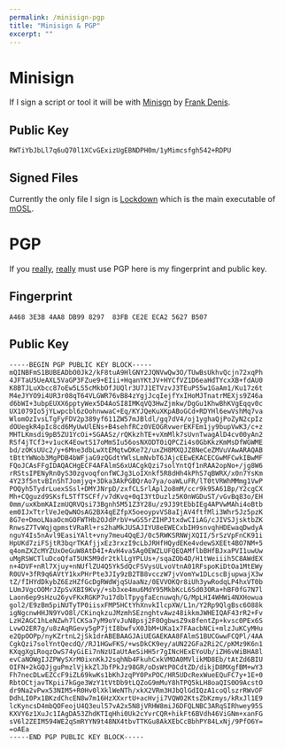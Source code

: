 ```yaml
---
permalink: /minisign-pgp
title: "Minisign & PGP"
excerpt: ""
---
```


# Minisign 

If I sign a script or tool it will be with [Minisgn](https://jedisct1.github.io/minisign/) by [Frank Denis](https://twitter.com/jedisct1).

## Public Key
```
RWTiYbJbLl7q6uQ70l1XCvGExizUgEBNDPH0m/1yMimcsfgh542+RDPU
```

## Signed Files

Currently the only file I sign is [Lockdown](https://github.com/0xmachos/mOSL/blob/master/Lockdown) which is the main executable of [mOSL](https://github.com/0xmachos/mOSL).


# PGP

If you [really](https://blog.filippo.io/giving-up-on-long-term-pgp/), [really](https://blog.gtank.cc/modern-alternatives-to-pgp/) must use PGP here is my fingerprint and public key.

## Fingerprint
```
A468 3E3B 4AA8 DB99 8297  83FB CE2E ECA2 5627 B507
```

## Public Key
```
-----BEGIN PGP PUBLIC KEY BLOCK-----
mQINBFmS1BUBEADbO0Jk2/kF8tuA9HlGNY2JQNVwQw3O/TUwBsUkhvQcjn72xqPh
4JFTaU5UeAXL5VaGP3FZue9+EIii+HqanYKtJV+HYCfVZ1D6eaHdTYcxXB+fdAU0
K8BTJLuXbcc87oEw5LS5cMkbOfJUQlr3U7J1ETVzvJ3TEuPS5w1GaAm1/Ku17z6t
M4eJYYO9i4UR3r08qT64VLGWR76vB84zYgjJcqIejfYxIHoMJTnatrMEXjs9Z46a
d6bWI+3ubpEUXX6pptyWex5D4AoSI8IMKqVQ3HwZjmkw/DgGu1KhwBhKVgEqqv0c
UX1079Io5jYLwpcbl6zOohnwwaC+Eq/KYJQeKuXKpABoGCd+RDYHl6ewVshMq7va
WlomOzIvsLTgFyFDV2p389yf611ZW57mJBldl/gq7dV4/oj1yghaQjPoZyN2cpIz
dOUegkR4pIc8cd6MyUwUlENs+B4sehfRCz0VEOGRvwerEKFEm1jy9bupVwK3/c+z
MHTLKmsdi9pB5ZU1YcOi+SGAASz/rQKkzhTE+vXmMlk7sUvnTwagAlD4cv00yAn2
RSf4jTCf3+v1ucK4EowtS17oMmSIu56osNXODT0iQPCZi4s0GbKkzKmMsDfWGWME
bd/zOKsUUc2/y+6Mne3dbLwXtEMqtwDKe72/uxZH8MXQJZ8NeCeZMVuVAwARAQAB
tBttYWNob3MgPDB4bWFjaG9zQGdtYWlsLmNvbT6JAjcEEwEKACECGwMFCwkIBwMF
FQoJCAsFFgIDAQACHgECF4AFAlmS6xUACgkQzi7solYntQf1nRAA2opNo+/jg8W6
rRStsIPENyRn0yS30zgvoqfonfWCJg3LoIXnkf5R8dHh4kPhS7qBWRX/x0n7YsKm
4Y23f5ntvBInShTJomjyq+3Dka3AkPGBQrAo7ya/oaWLuFR/lT0tVRWhMMmg1VwP
POQyh5TydrLuexSSsl+DMYJNrpD/zxfCLSrlApl2o8mM/ccr9k95A61Bp/Y2cgCX
Mh+CQguzd9SKsfL5TfTSCFf/v7dKvq+0qI3YtDuzlz5K0nWGDuST/vGvBq83o/EH
0mm/uxKbmKAIzmUQRVQsi73Bgnh5M51Z3Y28u/z9J39tEbbIEg4APVwMAhi4oBtb
em0IJxTtrlVeJeQwNOsAG2BX4qEZfpX5oeoypvVS8aIjAV4ftfMli3Whr5Jz5pzK
8G7e+DmoLNaaOcmGOFWTHb2OJdPrbV+wGS5rZIHPJtxdwCIiAG/cJIVSJjsktbZK
RnwsZ7TvWqjqpmstVRaRl+rs2haMkJUSAJIYU8eEWECxbIH9snvqhHDEwaqDwdyA
nguY4Is5nAvl9EasiYAlt+vny7meu4QqEJ/0c5RWKSRNWjXQII/5rSzVpFnCK91i
HpUKd7ziFSjtR3bqrTKAfjjxEz3rxzI9cLbJRHfHQydEKe4vdewSXEEt4BO7NM+5
q4omZXZcMYZUxOeGuW8AtD4I+AvH4va5Ag0EWZLUFQEQAMflbBHfBJxaPVI1uwUw
uMgRSWCTluDcoQfaT5UK5M9dr2tklLgYPLUs+/sqaZOb4D/H1tWeiiih5C8AWdEX
n+4DVF+nRl7Xjuy+nNUflZU4Q5Yk5dQcFSVysULvoVtnA01RFspoKiDtOa1MtEWy
R0UV+3fR9q6AVtY1kxPHrPte3JIy9zB2TB8vcczW7jvVomYw1DLcscBjupwajX3w
tZ/fIHYdDkybZ6EzHZfGcDgRWdWjqSUaaNz/0EVVOKQr8iUh3ywRodqLP4hxVT0b
LUmJVgcOOMrJZpSvXBI9Kvy/+sb3xe4mu6MdY95MkbKcL6Sd03ORa+hBF0fG7N7l
Laon6ep9sHzu26yvFKxRGKP7u17dblTpygfaEcnuwqh/G/MpLHI4WHWi4NXHowua
gol2/E9zBm5piNUTyTP0iisxFMP5HCtYhXnvkIlcpXW/L1n/Y2Rp9QlgBsc6O88k
igNgcnwHHJN9YvO8l/CKinqkzuJMzmhSEznghtvAwz48ikkmJWHEIQAF43rR2+Fv
LzH2AGC1hLeNZwh7lCKSa7yM9oYvJuN8psj2F0OgbwsZ9x8fentZp+kvsc0PEx6S
LvwO2ER7g/u8zAqRGevy5gP7jtI8bwfvX0JbM+UKa1x7FAacbNCi+mlzJuKCyMHu
e2QpOOPp/nyKZrtnL2jSk1drABEBAAGJAiUEGAEKAA8FAlmS1BUCGwwFCQPl/4AA
CgkQzi7solYntQecdQ//RJ1HGwFKS/+wsDkCK9ey/aUN22GFa2Ri2C/pKMz9K6n1
KXqgXgLRoqzOwS74yGiEi7nNzUIaUtAeSiHH5r7gINcHExEYoUb/iZH6vWiBHA8l
evCaNOWgIJZPWySXrM0ixnKkJ2sqhNb4FkuhCxkVMOA0MVlikMD8Eb/tAtZd6BIU
OIFN+2kGQJjguPmzlVjkkZlJbfPkJz98GR/oDsWtP0CdtZD/dikjD8MXgfBM+wY3
Fh7necDLwEZCcF9iZL69kwKs1bKhJzqPY0PxPOC/HR5UDcRexWueEQuFC7y+1E+0
RbtOCtjavTKpii7kGge3WzY1tVtDb9tLQZoG9mMuY8hTPQ5kLH8oaQIS0O9AcstO
dr9Na2vPwx53NIM5+R0Hv0lXklWeNTh/xkX2VRm3HJbQlGdIQzA1coQlszrRWvOF
DdhLI0Px1BKzdChcEN8w7m16HzXXxrtU+acHvji7VQW02KtsZbKzmys/kRxJl1E9
lcKyncsD4mbQOFeojU4Q3eul57vA2x5N8jVRHW8miJ6DFQLNBC3ARqSIRhwey95S
KXVY6z1XuJc1IAgDA53ZhdKTIqHhi0Uk2cYvrCQR+hikFt6BVdh46ViGNm+xanFG
sV6l2ZEIM594WE2qSmRYYN9t48NX4tbvTTKGu8AkXEbCcBbhPY84LxNj/9PfO6Y=
=oAEa
-----END PGP PUBLIC KEY BLOCK-----
```

